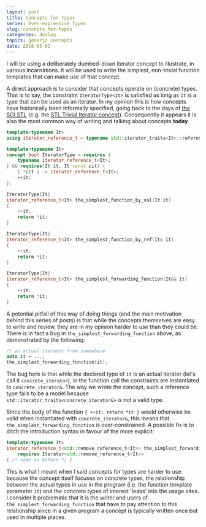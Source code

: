 ```yaml
---
layout: post
title: Concepts for types
series: Over-expressive Types
slug: concepts-for-types
categories: devlog
topics: generic concepts
date: 2016-05-03
---
```


I will be using a deliberately dumbed-down iterator concept to illustrate, in various incarnations.
It will be used to write the simplest, non-trivial function templates that can make use of that
concept.

A direct approach is to consider that concepts operate on (concrete) types. That is to say, the
constraint `IteratorType<It>` is satisfied as long as `It` is a type that can be used as an
iterator. In my opinion this is how concepts have historically been informally specified, going back
to the days of [the SGI STL](https://www.sgi.com/tech/stl/) (e.g. the [STL Trivial Iterator
concept](https://www.sgi.com/tech/stl/trivial.html)). Consequently it appears it is also the most
common way of writing and talking about concepts **today**.

```cpp
template<typename It>
using iterator_reference_t = typename std::iterator_traits<It>::reference;

template<typename It>
concept bool IteratorType = requires {
    typename iterator_reference_t<It>;
} && requires(It it, It const cit) {
    { *cit } -> iterator_reference_t<It>;
    ++it;
};

IteratorType{It}
iterator_reference_t<It> the_simplest_function_by_val(It it)
{
    ++it;
    return *it;
}

IteratorType{It}
iterator_reference_t<It> the_simplest_function_by_ref(It& it)
{
    ++it;
    return *it;
}

IteratorType{It}
iterator_reference_t<It> the_simplest_forwarding_function(It&& it)
{
    ++it;
    return *it;
}
```

A potential pitfall of this way of doing things (and the main motivation behind this series of
posts) is that while the concepts themselves are easy to write and review, they are in my opinion
harder to *use* than they could be. There is in fact a bug in `the_simplest_forwarding_function`
above, as demonstrated by the following:

```cpp
// an actual iterator from somewhere
auto it = ...;
the_simplest_forwarding_function(it);
```

The bug here is that while the declared type of `it` is an actual iterator (let's call it
`concrete_iterator`), in the function call the constraints are instantiated to `concrete_iterator&`.
The way we wrote the concept, such a reference type fails to be a model because
`std::iterator_traits<concrete_iterator&>` is not a valid type.

Since the body of the function `{ ++it; return *it }` would otherwise be valid when instantiated
with `concrete_iterator&`, this means that `the_simplest_forwarding_function` is over-constrained. A
possible fix is to ditch the introduction syntax in favour of the more explicit:

```cpp
template<typename It>
iterator_reference_t<std::remove_reference_t<It>> the_simplest_forwarding_function(It&& it)
    requires Iterator<std::remove_reference_t<It>>
{ /* same as before */ }
```

This is what I meant when I said concepts for types are harder to use: because the concept itself
focuses on concrete types, the relationship between the actual types in use in the program (i.e. the
function template parameter `It`) and the concrete types of interest 'leaks' into the usage sites. I
consider it problematic that it is the writer and users of `the_simplest_forwarding_function` that
have to pay attention to this relationship since in a given program a concept is typically written
once but used in multiple places.
